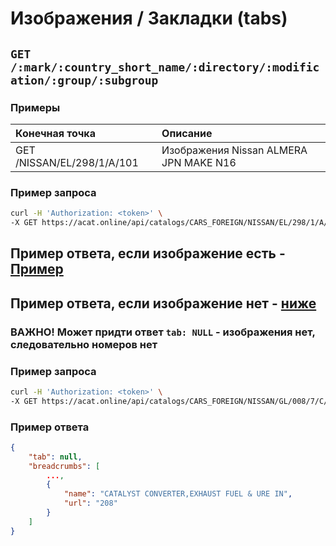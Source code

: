 # Изображения / Закладки (tabs)

## `GET /:mark/:country_short_name/:directory/:modification/:group/:subgroup`

### Примеры

| Конечная точка | Описание |
| :---- | :--------------- |
| GET /NISSAN/EL/298/1/A/101 | Изображения Nissan ALMERA JPN MAKE N16 |

### Пример запроса

```bash
curl -H 'Authorization: <token>' \
-X GET https://acat.online/api/catalogs/CARS_FOREIGN/NISSAN/EL/298/1/A/101
```

## Пример ответа, если изображение есть - [Пример](/nissan_infiniti/7_numbers.md#Пример-ответа-частичный)
## Пример ответа, если изображение нет - [ниже](/nissan_infiniti/6_tabs.md#Пример-ответа)

### ВАЖНО! Может придти ответ `tab: NULL` - изображения нет, следовательно номеров нет
### Пример запроса

```bash
curl -H 'Authorization: <token>' \
-X GET https://acat.online/api/catalogs/CARS_FOREIGN/NISSAN/GL/008/7/C/208
```

### Пример ответа

```json
{
    "tab": null,
    "breadcrumbs": [
        ...,
        {
            "name": "CATALYST CONVERTER,EXHAUST FUEL & URE IN",
            "url": "208"
        }
    ]
}
```